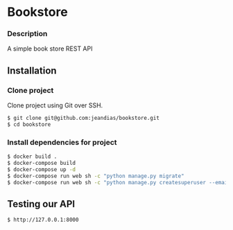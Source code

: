 # Bookstore
### Description
A simple book store REST API
## Installation
### Clone project
Clone project using Git over SSH.
```sh
$ git clone git@github.com:jeandias/bookstore.git
$ cd bookstore
```
### Install dependencies for project
```sh
$ docker build .
$ docker-compose build
$ docker-compose up -d
$ docker-compose run web sh -c "python manage.py migrate"
$ docker-compose run web sh -c "python manage.py createsuperuser --email admin@example.com --username admin"
```
## Testing our API
```sh
$ http://127.0.0.1:8000
```
